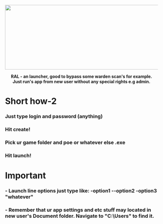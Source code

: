 <p align="center">
  <img width="878" height="213" src="https://i.imgur.com/5MdAciQ.png">
  
</p>
<p align="center">
  <b>RAL - an launcher, good to bypass some warden scan's for example. <br>Just run's app from new user without any special rights e.g admin.</b><br>
</p>
<h1> Short how-2 </h1> 

### Just type login and password (anything)
### Hit create!
### Pick ur game folder and poe or whatever else .exe 
### Hit launch!

<h1> Important </h1> 

### - Launch line options just type like: -option1 --option2 -option3 "whatever"
### - Remember that ur app settings and etc stuff may located in new user's Document folder. Navigate to "C:\Users" to find it.

